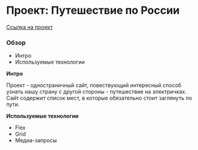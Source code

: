 # Проект: Путешествие по России
[Ссылка на проект](https://andreyshahov.github.io/russian-travel-bootcamp/)
### Обзор
* Интро
* Используемые технологии


**Интро**

Проект - одностраничный сайт, повествующий интересный способ узнать нашу страну с другой стороны - путешествие на электричках. Сайт содержит список мест, в которые обязательно стоит заглянуть по пути.

**Используемые технологии**
* Flex
* Grid
* Медиа-запросы
